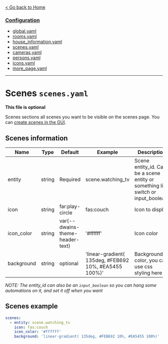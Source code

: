 [< Go back to Home](../index.md)

### [Configuration](index.md)
* [global.yaml](global.md)
* [rooms.yaml](rooms.md)
* [house_information.yaml](house_information.md)
* [scenes.yaml](scenes.md)
* [cameras.yaml](cameras.md)
* [persons.yaml](persons.md)
* [icons.yaml](icons.md)
* [more_page.yaml](more_page.md)

---

# Scenes `scenes.yaml`

**This file is optional**

Scenes sections all scenes you want to be visible on the scenes page. You can [create scenes in the GUI](https://www.home-assistant.io/docs/scene/editor/).

## Scenes information

| Name | Type | Default | Example | Description |
|------------|--------|---------------------------------|-------------------------------------------------------|------------------------------------------------|
| entity | string | Required | scene.watching_tv | Scene entity_id. Can be a scene entity or something like switch or input_boolean. |
| icon | string | far:play-circle | fas:couch | Icon to display |
| icon_color | string | var(--dwains-theme-header-text) | '#ffffff' | Icon color |
| background | string | optional | 'linear-gradient( 135deg, #FEB692 10%, #EA5455 100%)' | Background color, you can use css styling here |

*NOTE: The entity_id can also be an `input_boolean` so you can hang some automations on it, and set it off when you want*

## Scenes example
```YAML
scenes:
  - entity: scene.watching_tv
    icon: fas:couch
    icon_color: '#ffffff'
    background: 'linear-gradient( 135deg, #FEB692 10%, #EA5455 100%)'
```  